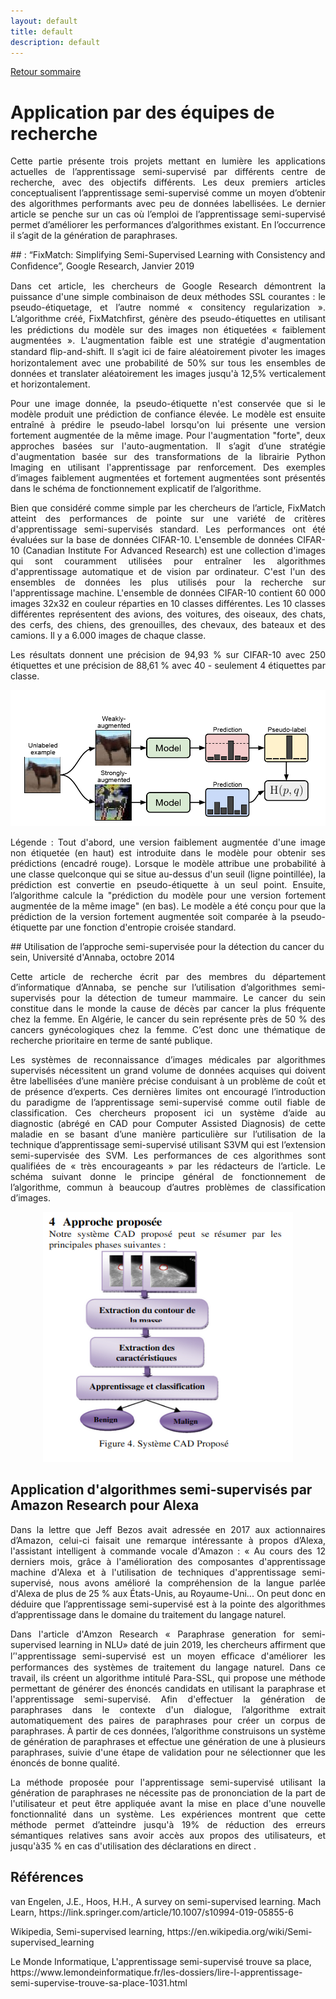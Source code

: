```yaml
---
layout: default
title: default
description: default
---
```


[Retour sommaire](./)

# Application par des équipes de recherche
<p style='text-align: justify;'>
Cette partie présente trois projets mettant en lumière les applications actuelles de l’apprentissage semi-supervisé par différents centre de recherche, avec des objectifs différents. Les deux premiers articles conceptualisent l’apprentissage semi-supervisé comme un moyen d’obtenir des algorithmes performants avec peu de données labellisées. Le dernier article se penche sur un cas où l’emploi de l’apprentissage semi-supervisé permet d’améliorer les performances d’algorithmes existant. En l’occurrence il s’agit de la génération de paraphrases.
</p>
## : “FixMatch: Simplifying Semi-Supervised Learning with Consistency and Conﬁdence”, Google Research, Janvier 2019 
<p style='text-align: justify;'> 
  Dans cet article, les chercheurs de Google Research démontrent la puissance d'une simple combinaison de deux méthodes SSL courantes : le pseudo-étiquetage, et l’autre nommé « consitency regularization ». L’algorithme créé, FixMatchﬁrst, génère des pseudo-étiquettes en utilisant les prédictions du modèle sur des images non étiquetées « faiblement augmentées ».  L'augmentation faible est une stratégie d'augmentation standard ﬂip-and-shift. Il s’agit ici de faire aléatoirement pivoter les images horizontalement avec une probabilité de 50% sur tous les ensembles de données et translater  aléatoirement les images jusqu'à 12,5% verticalement et horizontalement. 
</p>
<p style='text-align: justify;'> 
Pour une image donnée, la pseudo-étiquette n'est conservée que si le modèle produit une prédiction de confiance élevée. Le modèle est ensuite entraîné à prédire le pseudo-label lorsqu'on lui présente une version fortement augmentée de la même image. Pour l'augmentation "forte", deux approches basées sur l'auto-augmentation. Il s’agit d’une stratégie  d'augmentation basée sur des transformations de la librairie Python Imaging en utilisant l'apprentissage par  renforcement. Des exemples d’images faiblement augmentées et fortement augmentées sont présentés dans le schéma de fonctionnement explicatif de l’algorithme.
</p>
<p style='text-align: justify;'> 
Bien que considéré comme simple par les chercheurs de l’article, FixMatch atteint des performances de pointe sur une variété de critères d'apprentissage semi-supervisés standard. Les performances ont été évaluées sur la base de données CIFAR-10. L'ensemble de données CIFAR-10 (Canadian Institute For Advanced Research) est une collection d'images qui sont couramment utilisées pour entraîner les algorithmes d'apprentissage automatique et de vision par ordinateur. C'est l'un des ensembles de données les plus utilisés pour la recherche sur l'apprentissage machine. L'ensemble de données CIFAR-10 contient 60 000 images 32x32 en couleur réparties en 10 classes différentes. Les 10 classes différentes représentent des avions, des voitures, des oiseaux, des chats, des cerfs, des chiens, des grenouilles, des chevaux, des bateaux et des camions. Il y a 6.000 images de chaque classe.
</p>
<p style='text-align: justify;'> 
Les résultats donnent une précision de 94,93 % sur CIFAR-10 avec 250 étiquettes et une précision de 88,61 % avec 40 - seulement 4 étiquettes par classe. 
</p>
<p align="center"><img src="Googleresearch.png" alt="Googleresearch" width="700"></p>
<p style='text-align: justify;'> 
Légende : Tout d'abord, une version faiblement augmentée d'une image non étiquetée (en haut) est introduite dans le modèle pour obtenir ses prédictions (encadré rouge). Lorsque le modèle attribue une probabilité à une classe quelconque qui se situe au-dessus d'un seuil (ligne pointillée), la prédiction est convertie en pseudo-étiquette à un seul point. Ensuite, l’algorithme calcule la "prédiction du modèle pour une version fortement augmentée de la même image" (en bas). Le modèle a été conçu pour que la prédiction de la version fortement augmentée soit comparée à la pseudo-étiquette par une fonction  d'entropie croisée standard. 
</p>
## Utilisation de l’approche semi-supervisée pour la détection du cancer du sein, Université d'Annaba, octobre 2014 
<p style='text-align: justify;'> 
Cette article de recherche écrit par des membres du département d’informatique d’Annaba, se penche sur l’utilisation d’algorithmes semi-supervisés pour la détection de tumeur mammaire. Le cancer du sein constitue dans le monde la cause de décès par cancer la plus fréquente chez la femme. En Algérie, le cancer du sein représente près de 50 % des cancers gynécologiques chez la femme. C’est donc une thématique de recherche prioritaire en terme de santé publique.
</p>
<p style='text-align: justify;'>  
Les systèmes de reconnaissance d’images médicales par algorithmes supervisés nécessitent un grand volume de données acquises qui doivent être labellisées d’une manière précise conduisant à un problème de coût et de présence d’experts. Ces dernières limites ont encouragé l’introduction du paradigme de l’apprentissage semi-supervisé comme outil fiable de classification. Ces chercheurs proposent ici un système d’aide au diagnostic (abrégé en CAD pour Computer Assisted Diagnosis) de cette maladie en se basant d’une manière particulière sur l’utilisation de la technique d’apprentissage semi-supervisé utilisant S3VM qui est l’extension semi-supervisée des SVM. Les performances de ces algorithmes sont qualifiées de « très encourageants » par les rédacteurs de l’article. Le schéma suivant donne le principe général de fonctionnement de l’algorithme, commun à beaucoup d’autres problèmes de classification d’images.
</p>
<p align="center"><img src="mammographie.png" alt="mammographie" height="400" width="400"></p>

## Application d'algorithmes semi-supervisés par Amazon Research pour Alexa
<p style='text-align: justify;'> 
Dans la lettre que Jeff Bezos avait adressée en 2017 aux actionnaires d’Amazon, celui-ci faisait une remarque intéressante à propos d’Alexa, l'assistant intelligent à commande vocale d'Amazon : « Au cours des 12 derniers mois, grâce à l'amélioration des composantes d'apprentissage machine d'Alexa et à l'utilisation de techniques d'apprentissage semi-supervisé, nous avons amélioré la compréhension de la langue parlée d'Alexa de plus de 25 % aux États-Unis, au Royaume-Uni... On peut donc en déduire que l’apprentissage semi-supervisé est à la pointe des algorithmes d’apprentissage dans le domaine du traitement du langage naturel.
</p>
<p style='text-align: justify;'> 
Dans l'article d'Amzon Research « Paraphrase generation for semi-supervised learning  in NLU»  daté de juin 2019, les chercheurs affirment que  l’'apprentissage semi-supervisé est un moyen efﬁcace d'améliorer les performances des systèmes de traitement du langage naturel. Dans ce travail, ils créent un algorithme intitulé Para-SSL, qui propose une méthode permettant de générer des énoncés candidats en utilisant la paraphrase et l'apprentissage semi-supervisé. Afin d'effectuer la génération de paraphrases dans le contexte d'un dialogue, l’algorithme extrait automatiquement des paires de paraphrases pour créer un corpus de paraphrases. À partir de ces données, l’algorithme construisons un système de génération de paraphrases et effectue une génération de une à plusieurs paraphrases, suivie d'une étape de validation pour ne sélectionner que les énoncés de bonne qualité. 
</p>
<p style='text-align: justify;'> 
La méthode proposée pour l'apprentissage semi-supervisé utilisant la génération de paraphrases ne nécessite pas de prononciation de la part de l'utilisateur et peut être appliquée avant la mise en place d'une nouvelle fonctionnalité dans un système. Les expériences montrent que cette méthode permet d’atteindre jusqu'à 19% de réduction des erreurs sémantiques relatives sans avoir accès aux propos des utilisateurs, et jusqu'à35 % en cas d'utilisation des déclarations en direct .
</p>

<h2 id="references">Références</h2>

<p>
van Engelen, J.E., Hoos, H.H., A survey on semi-supervised learning. Mach Learn, https://link.springer.com/article/10.1007/s10994-019-05855-6
</p>
<p>
Wikipedia, Semi-supervised learning, https://en.wikipedia.org/wiki/Semi-supervised_learning
</p>
<p>
Le Monde Informatique, L'apprentissage semi-supervisé trouve sa place, https://www.lemondeinformatique.fr/les-dossiers/lire-l-apprentissage-semi-supervise-trouve-sa-place-1031.html
</p>


